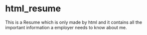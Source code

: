 # html_resume
This is a Resume which is only made by html and it contains all the important information a employer needs to know about me. 
